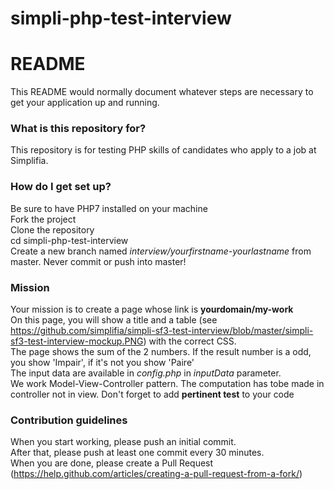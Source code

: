 # simpli-php-test-interview

# README #

This README would normally document whatever steps are necessary to get your application up and running.

### What is this repository for? ###

This repository is for testing PHP skills of candidates who apply to a job at Simplifia.

### How do I get set up? ###

Be sure to have PHP7 installed on your machine  
Fork the project  
Clone the repository  
cd simpli-php-test-interview  
Create a new branch named *interview/yourfirstname-yourlastname* from master. Never commit or push into master!  

### Mission ###

Your mission is to create a page whose link is **yourdomain/my-work**  
On this page, you will show a title and a table (see https://github.com/simplifia/simpli-sf3-test-interview/blob/master/simpli-sf3-test-interview-mockup.PNG) with the correct CSS.  
The page shows the sum of the 2 numbers. If the result number is a odd, you show 'Impair', if it's not you show 'Paire'  
The input data are available in *config.php* in *inputData* parameter.  
We work Model-View-Controller pattern. The computation has tobe made in controller not in view.
Don't forget to add **pertinent test** to your code  


### Contribution guidelines ###
When you start working, please push an initial commit.  
After that, please push at least one commit every 30 minutes.  
When you are done, please create a Pull Request (https://help.github.com/articles/creating-a-pull-request-from-a-fork/)
